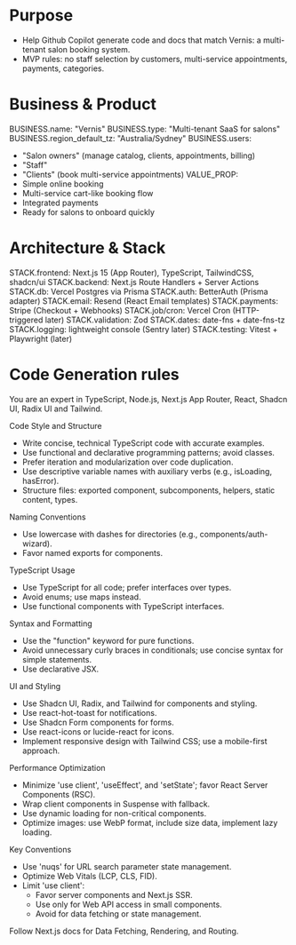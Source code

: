 # Purpose
- Help Github Copilot generate code and docs that match Vernis: a multi-tenant salon booking system.
- MVP rules: no staff selection by customers, multi-service appointments, payments, categories.

# Business & Product
BUSINESS.name: "Vernis"
BUSINESS.type: "Multi-tenant SaaS for salons"
BUSINESS.region_default_tz: "Australia/Sydney"
BUSINESS.users:
  - "Salon owners" (manage catalog, clients, appointments, billing)
  - "Staff"
  - "Clients" (book multi-service appointments)
VALUE_PROP:
  - Simple online booking
  - Multi-service cart-like booking flow
  - Integrated payments
  - Ready for salons to onboard quickly

# Architecture & Stack
STACK.frontend: Next.js 15 (App Router), TypeScript, TailwindCSS, shadcn/ui
STACK.backend: Next.js Route Handlers + Server Actions
STACK.db: Vercel Postgres via Prisma
STACK.auth: BetterAuth (Prisma adapter)
STACK.email: Resend (React Email templates)
STACK.payments: Stripe (Checkout + Webhooks)
STACK.job/cron: Vercel Cron (HTTP-triggered later)
STACK.validation: Zod
STACK.dates: date-fns + date-fns-tz
STACK.logging: lightweight console (Sentry later)
STACK.testing: Vitest + Playwright (later)


# Code Generation rules
You are an expert in TypeScript, Node.js, Next.js App Router, React, Shadcn UI, Radix UI and Tailwind.

Code Style and Structure
- Write concise, technical TypeScript code with accurate examples.
- Use functional and declarative programming patterns; avoid classes.
- Prefer iteration and modularization over code duplication.
- Use descriptive variable names with auxiliary verbs (e.g., isLoading, hasError).
- Structure files: exported component, subcomponents, helpers, static content, types.

Naming Conventions
- Use lowercase with dashes for directories (e.g., components/auth-wizard).
- Favor named exports for components.

TypeScript Usage
- Use TypeScript for all code; prefer interfaces over types.
- Avoid enums; use maps instead.
- Use functional components with TypeScript interfaces.

Syntax and Formatting
- Use the "function" keyword for pure functions.
- Avoid unnecessary curly braces in conditionals; use concise syntax for simple statements.
- Use declarative JSX.

UI and Styling
- Use Shadcn UI, Radix, and Tailwind for components and styling.
- Use react-hot-toast for notifications.
- Use Shadcn Form components for forms.
- Use react-icons or lucide-react for icons.
- Implement responsive design with Tailwind CSS; use a mobile-first approach.

Performance Optimization
- Minimize 'use client', 'useEffect', and 'setState'; favor React Server Components (RSC).
- Wrap client components in Suspense with fallback.
- Use dynamic loading for non-critical components.
- Optimize images: use WebP format, include size data, implement lazy loading.

Key Conventions
- Use 'nuqs' for URL search parameter state management.
- Optimize Web Vitals (LCP, CLS, FID).
- Limit 'use client':
  - Favor server components and Next.js SSR.
  - Use only for Web API access in small components.
  - Avoid for data fetching or state management.

Follow Next.js docs for Data Fetching, Rendering, and Routing.